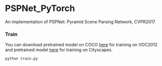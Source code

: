 # PSPNet_PyTorch
An implementation of PSPNet: Pyramid Scene Parsing Network, CVPR2017

### Train

You can download pretrained model on COCO [here](https://pan.baidu.com/s/1iLGtw1byy0rIIZJ5MHrpOg) for training on VOC2012 and pretrained model  [here](https://pan.baidu.com/s/1vTdzYcTnfJ2XT2996JZedg) for training on Cityscapes.

```
python train.py
```
